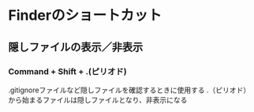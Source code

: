 # Finderのショートカット

## 隠しファイルの表示／非表示
### Command + Shift + .(ピリオド)
.gitignoreファイルなど隠しファイルを確認するときに使用する
.（ピリオド）から始まるファイルは隠しファイルとなり、非表示になる